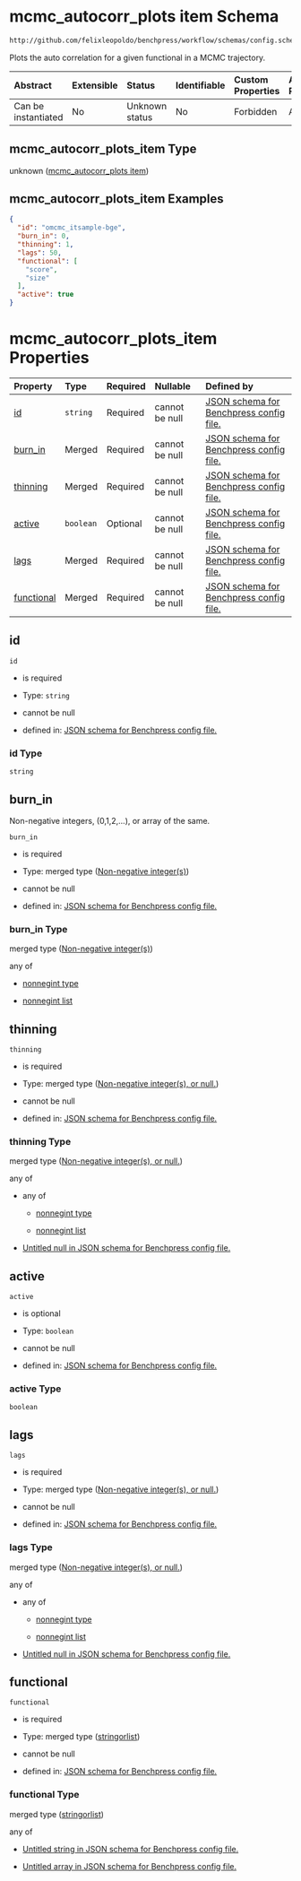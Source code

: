 # mcmc_autocorr_plots item Schema

```txt
http://github.com/felixleopoldo/benchpress/workflow/schemas/config.schema.json#/definitions/mcmc_autocorr_plots_item
```

Plots the auto correlation for a given functional in a MCMC trajectory.

| Abstract            | Extensible | Status         | Identifiable | Custom Properties | Additional Properties | Access Restrictions | Defined In                                                       |
| :------------------ | :--------- | :------------- | :----------- | :---------------- | :-------------------- | :------------------ | :--------------------------------------------------------------- |
| Can be instantiated | No         | Unknown status | No           | Forbidden         | Allowed               | none                | [config.schema.json*](config.schema.json "open original schema") |

## mcmc_autocorr_plots_item Type

unknown ([mcmc_autocorr_plots item](config-definitions-mcmc_autocorr_plots-item.md))

## mcmc_autocorr_plots_item Examples

```json
{
  "id": "omcmc_itsample-bge",
  "burn_in": 0,
  "thinning": 1,
  "lags": 50,
  "functional": [
    "score",
    "size"
  ],
  "active": true
}
```

# mcmc_autocorr_plots_item Properties

| Property                  | Type      | Required | Nullable       | Defined by                                                                                                                                                                                                                                                     |
| :------------------------ | :-------- | :------- | :------------- | :------------------------------------------------------------------------------------------------------------------------------------------------------------------------------------------------------------------------------------------------------------- |
| [id](#id)                 | `string`  | Required | cannot be null | [JSON schema for Benchpress config file.](config-definitions-mcmc_autocorr_plots-item-properties-id.md "http://github.com/felixleopoldo/benchpress/workflow/schemas/config.schema.json#/definitions/mcmc_autocorr_plots_item/properties/id")                   |
| [burn_in](#burn_in)       | Merged    | Required | cannot be null | [JSON schema for Benchpress config file.](config-definitions-non-negative-integers-1.md "http://github.com/felixleopoldo/benchpress/workflow/schemas/config.schema.json#/definitions/mcmc_autocorr_plots_item/properties/burn_in")                             |
| [thinning](#thinning)     | Merged    | Required | cannot be null | [JSON schema for Benchpress config file.](config-definitions-non-negative-integers-or-null.md "http://github.com/felixleopoldo/benchpress/workflow/schemas/config.schema.json#/definitions/mcmc_autocorr_plots_item/properties/thinning")                      |
| [active](#active)         | `boolean` | Optional | cannot be null | [JSON schema for Benchpress config file.](config-definitions-mcmc_autocorr_plots-item-properties-active.md "http://github.com/felixleopoldo/benchpress/workflow/schemas/config.schema.json#/definitions/mcmc_autocorr_plots_item/properties/active")           |
| [lags](#lags)             | Merged    | Required | cannot be null | [JSON schema for Benchpress config file.](config-definitions-non-negative-integers-or-null.md "http://github.com/felixleopoldo/benchpress/workflow/schemas/config.schema.json#/definitions/mcmc_autocorr_plots_item/properties/lags")                          |
| [functional](#functional) | Merged    | Required | cannot be null | [JSON schema for Benchpress config file.](config-definitions-mcmc_autocorr_plots-item-properties-stringorlist.md "http://github.com/felixleopoldo/benchpress/workflow/schemas/config.schema.json#/definitions/mcmc_autocorr_plots_item/properties/functional") |

## id



`id`

*   is required

*   Type: `string`

*   cannot be null

*   defined in: [JSON schema for Benchpress config file.](config-definitions-mcmc_autocorr_plots-item-properties-id.md "http://github.com/felixleopoldo/benchpress/workflow/schemas/config.schema.json#/definitions/mcmc_autocorr_plots_item/properties/id")

### id Type

`string`

## burn_in

Non-negative integers, (0,1,2,...), or array of the same.

`burn_in`

*   is required

*   Type: merged type ([Non-negative integer(s)](config-definitions-non-negative-integers-1.md))

*   cannot be null

*   defined in: [JSON schema for Benchpress config file.](config-definitions-non-negative-integers-1.md "http://github.com/felixleopoldo/benchpress/workflow/schemas/config.schema.json#/definitions/mcmc_autocorr_plots_item/properties/burn_in")

### burn_in Type

merged type ([Non-negative integer(s)](config-definitions-non-negative-integers-1.md))

any of

*   [nonnegint type](config-definitions-non-negative-integers-1-anyof-nonnegint-type.md "check type definition")

*   [nonnegint list](config-definitions-nonnegint-list.md "check type definition")

## thinning



`thinning`

*   is required

*   Type: merged type ([Non-negative integer(s), or null.](config-definitions-non-negative-integers-or-null.md))

*   cannot be null

*   defined in: [JSON schema for Benchpress config file.](config-definitions-non-negative-integers-or-null.md "http://github.com/felixleopoldo/benchpress/workflow/schemas/config.schema.json#/definitions/mcmc_autocorr_plots_item/properties/thinning")

### thinning Type

merged type ([Non-negative integer(s), or null.](config-definitions-non-negative-integers-or-null.md))

any of

*   any of

    *   [nonnegint type](config-definitions-non-negative-integers-1-anyof-nonnegint-type.md "check type definition")

    *   [nonnegint list](config-definitions-nonnegint-list.md "check type definition")

*   [Untitled null in JSON schema for Benchpress config file.](config-definitions-non-negative-integers-or-null-anyof-1.md "check type definition")

## active



`active`

*   is optional

*   Type: `boolean`

*   cannot be null

*   defined in: [JSON schema for Benchpress config file.](config-definitions-mcmc_autocorr_plots-item-properties-active.md "http://github.com/felixleopoldo/benchpress/workflow/schemas/config.schema.json#/definitions/mcmc_autocorr_plots_item/properties/active")

### active Type

`boolean`

## lags



`lags`

*   is required

*   Type: merged type ([Non-negative integer(s), or null.](config-definitions-non-negative-integers-or-null.md))

*   cannot be null

*   defined in: [JSON schema for Benchpress config file.](config-definitions-non-negative-integers-or-null.md "http://github.com/felixleopoldo/benchpress/workflow/schemas/config.schema.json#/definitions/mcmc_autocorr_plots_item/properties/lags")

### lags Type

merged type ([Non-negative integer(s), or null.](config-definitions-non-negative-integers-or-null.md))

any of

*   any of

    *   [nonnegint type](config-definitions-non-negative-integers-1-anyof-nonnegint-type.md "check type definition")

    *   [nonnegint list](config-definitions-nonnegint-list.md "check type definition")

*   [Untitled null in JSON schema for Benchpress config file.](config-definitions-non-negative-integers-or-null-anyof-1.md "check type definition")

## functional



`functional`

*   is required

*   Type: merged type ([stringorlist](config-definitions-mcmc_autocorr_plots-item-properties-stringorlist.md))

*   cannot be null

*   defined in: [JSON schema for Benchpress config file.](config-definitions-mcmc_autocorr_plots-item-properties-stringorlist.md "http://github.com/felixleopoldo/benchpress/workflow/schemas/config.schema.json#/definitions/mcmc_autocorr_plots_item/properties/functional")

### functional Type

merged type ([stringorlist](config-definitions-mcmc_autocorr_plots-item-properties-stringorlist.md))

any of

*   [Untitled string in JSON schema for Benchpress config file.](config-definitions-mcmc_autocorr_plots-item-properties-stringorlist-anyof-0.md "check type definition")

*   [Untitled array in JSON schema for Benchpress config file.](config-definitions-mcmc_autocorr_plots-item-properties-stringorlist-anyof-1.md "check type definition")
